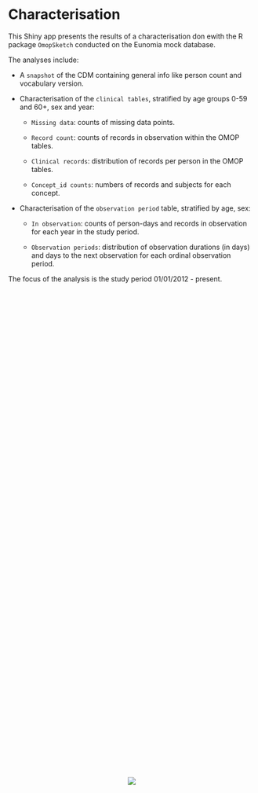 # Characterisation

This Shiny app presents the results of a characterisation don ewith the R package `OmopSketch` conducted on the Eunomia mock database.



The analyses include:

-   A `snapshot` of the CDM containing general info like person count and vocabulary version.


-   Characterisation of the `clinical tables`, stratified by age groups 0-59 and 60+, sex and year:

    -   `Missing data`: counts of missing data points.

    -   `Record count`: counts of records in observation within the OMOP tables.

    -   `Clinical records`: distribution of records per person in the OMOP tables.
    
    -   `Concept_id counts`: numbers of records and subjects for each concept.

-   Characterisation of the `observation period` table, stratified by age, sex:

    -   `In observation`: counts of person-days and records in observation for each year in the study period.

    -   `Observation periods`: distribution of observation durations (in days) and days to the next observation for each ordinal observation period.

The focus of the analysis is the study period 01/01/2012 - present.

<div style="display: flex; justify-content: center; align-items: center; height: 50vh;">
  <img src="hds_logo.svg" style="max-width: 200px; height: auto;">
</div>

